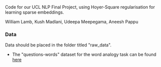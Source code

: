 Code for our UCL NLP Final Project, using Hoyer-Square regularisation for learning sparse embeddings.

William Lamb, Kush Madlani, Udeepa Meepegama, Aneesh Pappu

### Data
Data should be placed in the folder titled "raw_data". 
* The "questions-words" dataset for the word analogy task can be found [here](https://github.com/nicholas-leonard/word2vec/blob/master/questions-words.txt)
